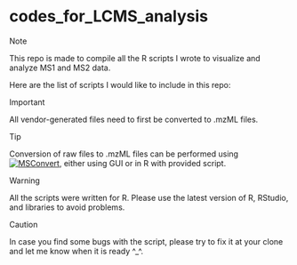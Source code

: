 # codes_for_LCMS_analysis
> [!NOTE]
> This repo is made to compile all the R scripts I wrote to visualize and analyze MS1 and MS2 data.

Here are the list of scripts I would like to include in this repo:


> [!IMPORTANT]
> All vendor-generated files need to first be converted to .mzML files.

> [!TIP]
> Conversion of raw files to .mzML files can be performed using [![MSConvert](https://img.shields.io/badge/proteowizard-msconvert-blue)](https://example.org), either using GUI or in R with provided script.

> [!WARNING]
> All the scripts were written for R. Please use the latest version of R, RStudio, and libraries to avoid problems.

> [!CAUTION]
> In case you find some bugs with the script, please try to fix it at your clone and let me know when it is ready ^_^.


